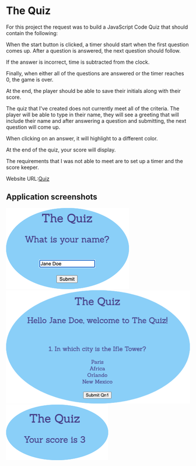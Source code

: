 # The Quiz
For this project the request was to build a JavaScript Code Quiz that should contain the following:

When the start button is clicked, a timer should start when the first question comes up. After a question is answered, the next question should follow. 

If the answer is incorrect, time is subtracted from the clock.

Finally, when either all of the questions are answered or the timer reaches 0, the game is over. 

At the end, the player should be able to save their initials along with their score.

The quiz that I've created does not currently meet all of the criteria. The player will be able to type in their name, they will see a greeting that will include their name and after answering a question and submitting, the next question will come up.

When clicking on an answer, it will highlight to a different color.

At the end of the quiz, your score will display.

The requirements that I was not able to meet are to set up a timer and the score keeper.



Website URL:[Quiz](https://molano1979.github.io/Quiz/)

## Application screenshots
![Quiz](./intropage.png)
![Quiz](./quizpage.png)
![Quiz](./scorepage.png)